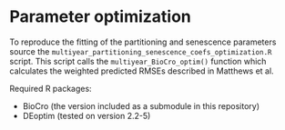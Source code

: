 # Parameter optimization

To reproduce the fitting of the partitioning and senescence parameters source the `multiyear_partitioning_senescence_coefs_optimization.R` script. This script calls the `multiyear_BioCro_optim()` function which calculates the weighted predicted RMSEs described in Matthews et al.

Required R packages:
- BioCro (the version included as a submodule in this repository)
- DEoptim (tested on version 2.2-5)
